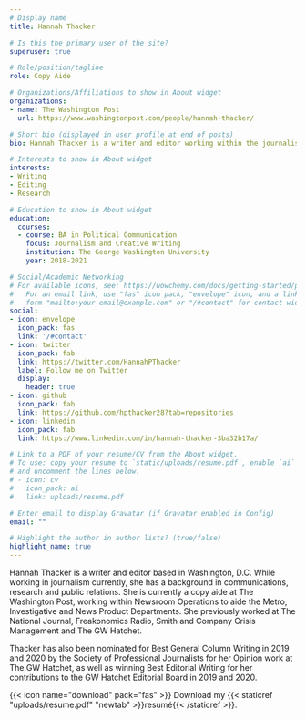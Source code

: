 ```yaml
---
# Display name
title: Hannah Thacker

# Is this the primary user of the site?
superuser: true

# Role/position/tagline
role: Copy Aide

# Organizations/Affiliations to show in About widget
organizations:
- name: The Washington Post
  url: https://www.washingtonpost.com/people/hannah-thacker/

# Short bio (displayed in user profile at end of posts)
bio: Hannah Thacker is a writer and editor working within the journalism industry.

# Interests to show in About widget
interests:
- Writing
- Editing
- Research

# Education to show in About widget
education:
  courses:
  - course: BA in Political Communication
    focus: Journalism and Creative Writing
    institution: The George Washington University
    year: 2018-2021

# Social/Academic Networking
# For available icons, see: https://wowchemy.com/docs/getting-started/page-builder/#icons
#   For an email link, use "fas" icon pack, "envelope" icon, and a link in the
#   form "mailto:your-email@example.com" or "/#contact" for contact widget.
social:
- icon: envelope
  icon_pack: fas
  link: '/#contact'
- icon: twitter
  icon_pack: fab
  link: https://twitter.com/HannahPThacker
  label: Follow me on Twitter
  display:
    header: true
- icon: github
  icon_pack: fab
  link: https://github.com/hpthacker28?tab=repositories
- icon: linkedin
  icon_pack: fab
  link: https://www.linkedin.com/in/hannah-thacker-3ba32b17a/

# Link to a PDF of your resume/CV from the About widget.
# To use: copy your resume to `static/uploads/resume.pdf`, enable `ai` icons in `params.toml`,
# and uncomment the lines below.
# - icon: cv
#   icon_pack: ai
#   link: uploads/resume.pdf

# Enter email to display Gravatar (if Gravatar enabled in Config)
email: ""

# Highlight the author in author lists? (true/false)
highlight_name: true
---
```


Hannah Thacker is a writer and editor based in Washington, D.C. While working in journalism currently, she has a background in communications, research and public relations. She is currently a copy aide at The Washington Post, working within Newsroom Operations to aide the Metro, Investigative and News Product Departments. She previously worked at The National Journal, Freakonomics Radio, Smith and Company Crisis Management and The GW Hatchet. 

Thacker has also been nominated for Best General Column Writing in 2019 and 2020 by the Society of Professional Journalists for her Opinion work at The GW Hatchet, as well as winning Best Editorial Writing for her contributions to the GW Hatchet Editorial Board in 2019 and 2020. 

{{< icon name="download" pack="fas" >}} Download my {{< staticref "uploads/resume.pdf" "newtab" >}}resumé{{< /staticref >}}.
